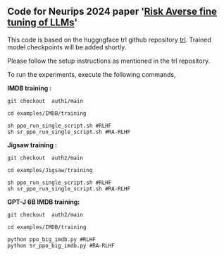 ## **Code for Neurips 2024 paper '[Risk Averse fine tuning of LLMs](https://arxiv.org/pdf/2501.06911v1)'**

This code is based on the huggngface trl github repository  [trl](https://github.com/huggingface/trl). Trained model checkpoints will be added shortly. 

Please follow the setup instructions as mentioned in the trl repository.

To run the experiments, execute the following commands, 

**IMDB training :**
```
git checkout  auth1/main

cd examples/IMDB/training

sh ppo_run_single_script.sh #RLHF
sh sr_ppo_run_single_script.sh #RA-RLHF
```
**Jigsaw training :**
```
git checkout  auth2/main

cd examples/Jigsaw/training

sh ppo_run_single_script.sh #RLHF
sh sr_ppo_run_single_script.sh #RA-RLHF
```
**GPT-J 6B IMDB training:**
```
git checkout  auth2/main

cd examples/IMDB/training

python ppo_big_imdb.py #RLHF
python sr_ppo_big_imdb.py #RA-RLHF
```
